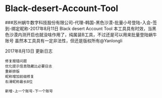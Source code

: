 ﻿# Black-desert-Account-Tool
###苏州蜗牛数字科技股份有限公司-代理-韩国-黑色沙漠-批量小号登陆-入会-签到-绑定昵称-2017年8月11日 Black desert Account Tool
本工具具有时效，当黑色沙漠内测开启也就没啥作用了，纯属装B工具，不过还是可以用来批量登陆蜗牛账号
虽然本工具具有一定非法性，但还是版权所有@Yanlongli

2017年8月13日	更新日志

	修复报错问题
	优化提示信息隐藏比必要日志
	重新排版
	昵称增加前缀修复
	右滑昵称最长8位

	新增-上一个账号-下一个账号

